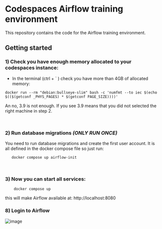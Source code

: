 # Codespaces Airflow training environment

This repository contains the code for the Airflow training environment.

## Getting started

### 1) Check you have enough memory allocated to your codespaces instance:

* In the terminal (ctrl + ` ) check you have more than 4GB of allocated memory:

```
docker run --rm "debian:bullseye-slim" bash -c 'numfmt --to iec $(echo $(($(getconf _PHYS_PAGES) * $(getconf PAGE_SIZE))))'
```

An no, 3.9 is not enough. If you see 3.9 means that you did not selected the right machine in step 2.

<br>

### 2) Run database migrations *(ONLY RUN ONCE)*


 You need to run database migrations and create the first user account. It is all defined in the docker compose file so just run:
 ```
    docker compose up airflow-init
```
<br>

### 3) Now you can start all services:
```
    docker compose up
```

this will make Airflow available at: 
http://localhost:8080


### 8) Login to Airflow
![image](images/codespaces4.png)